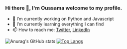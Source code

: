 ### Hi there 👋, I'm Oussama welcome to my profile.

<!--
**oussamafilani/oussamafilani** is a ✨ _special_ ✨ repository because its `README.md` (this file) appears on your GitHub profile.

Here are some ideas to get you started:
-->


- 🔭 I’m currently working on Python and Javascript
- 🌱 I’m currently learning everything I can find
- 📫 How to reach me: [Twitter](https://twitter.com/oussamafilani), [LinkedIn](https://www.linkedin.com/in/oussama-filani-6b3432153)

![Anurag's GitHub stats](https://github-readme-stats.vercel.app/api?username=oussamafilani&show_icons=true&theme=radical)
[![Top Langs](https://github-readme-stats.vercel.app/api/top-langs/?username=filani07&layout=compact)](https://github.com/oussamafilani)

